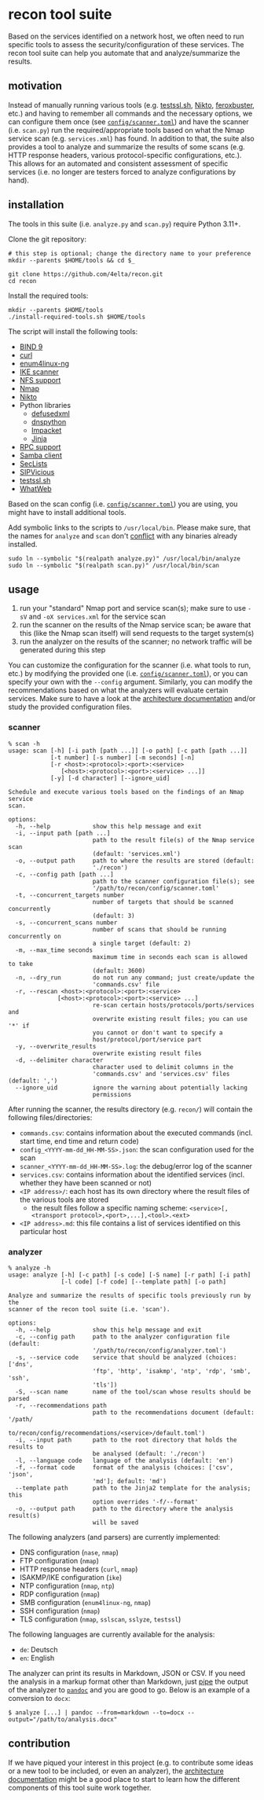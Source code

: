# recon tool suite

Based on the services identified on a network host, we often need to run specific tools to assess the security/configuration of these services.
The recon tool suite can help you automate that and analyze/summarize the results.

## motivation

Instead of manually running various tools (e.g. [testssl.sh](https://testssl.sh/), [Nikto](https://cirt.net/nikto2), [feroxbuster](https://github.com/epi052/feroxbuster), etc.) and having to remember all commands and the necessary options, we can configure them once (see [`config/scanner.toml`](config/scanner.toml)) and have the scanner (i.e. `scan.py`) run the required/appropriate tools based on what the Nmap service scan (e.g. `services.xml`) has found.
In addition to that, the suite also provides a tool to analyze and summarize the results of some scans (e.g. HTTP response headers, various protocol-specific configurations, etc.).
This allows for an automated and consistent assessment of specific services (i.e. no longer are testers forced to analyze configurations by hand).

## installation

The tools in this suite (i.e. `analyze.py` and `scan.py`) require Python 3.11+.

Clone the git repository:

```shell
# this step is optional; change the directory name to your preference
mkdir --parents $HOME/tools && cd $_

git clone https://github.com/4elta/recon.git
cd recon
```

Install the required tools:

```shell
mkdir --parents $HOME/tools
./install-required-tools.sh $HOME/tools
```

The script will install the following tools:

* [BIND 9](https://www.isc.org/bind/)
* [curl](https://curl.se/)
* [enum4linux-ng](https://github.com/cddmp/enum4linux-ng)
* [IKE scanner](https://github.com/royhills/ike-scan)
* [NFS support](https://linux-nfs.org/)
* [Nmap](https://nmap.org/)
* [Nikto](https://www.cirt.net/Nikto2)
* Python libraries
  * [defusedxml](https://github.com/tiran/defusedxml)
  * [dnspython](https://www.dnspython.org/)
  * [Impacket](https://github.com/fortra/impacket)
  * [Jinja](https://github.com/pallets/jinja/)
* [RPC support](http://sourceforge.net/projects/rpcbind/)
* [Samba client](https://www.samba.org/samba/docs/current/man-html/smbclient.1.html)
* [SecLists](https://github.com/danielmiessler/SecLists)
* [SIPVicious](https://github.com/EnableSecurity/sipvicious)
* [testssl.sh](https://testssl.sh/)
* [WhatWeb](https://morningstarsecurity.com/research/whatweb)

Based on the scan config (i.e. [`config/scanner.toml`](config/scanner.toml)) you are using, you might have to install additional tools.

Add symbolic links to the scripts to `/usr/local/bin`.
Please make sure, that the names for `analyze` and `scan` don't [conflict](https://github.com/4elta/recon/issues/31) with any binaries already installed.

```shell
sudo ln --symbolic "$(realpath analyze.py)" /usr/local/bin/analyze
sudo ln --symbolic "$(realpath scan.py)" /usr/local/bin/scan
```

## usage

1. run your "standard" Nmap port and service scan(s); make sure to use `-sV` and `-oX services.xml` for the service scan
2. run the scanner on the results of the Nmap service scan; be aware that this (like the Nmap scan itself) will send requests to the target system(s)
3. run the analyzer on the results of the scanner; no network traffic will be generated during this step

You can customize the configuration for the scanner (i.e. what tools to run, etc.) by modifying the provided one (i.e. [`config/scanner.toml`](config/scanner.toml)), or you can specify your own with the `--config` argument.
Similarly, you can modify the recommendations based on what the analyzers will evaluate certain services.
Make sure to have a look at the [architecture documentation](documentation/architecture.md) and/or study the provided configuration files.

### scanner

```text
% scan -h
usage: scan [-h] [-i path [path ...]] [-o path] [-c path [path ...]]
            [-t number] [-s number] [-m seconds] [-n]
            [-r <host>:<protocol>:<port>:<service> 
               [<host>:<protocol>:<port>:<service> ...]]
            [-y] [-d character] [--ignore_uid]

Schedule and execute various tools based on the findings of an Nmap service
scan.

options:
  -h, --help            show this help message and exit
  -i, --input path [path ...]
                        path to the result file(s) of the Nmap service scan
                        (default: 'services.xml')
  -o, --output path     path to where the results are stored (default:
                        './recon')
  -c, --config path [path ...]
                        path to the scanner configuration file(s); see
                        '/path/to/recon/config/scanner.toml'
  -t, --concurrent_targets number
                        number of targets that should be scanned concurrently
                        (default: 3)
  -s, --concurrent_scans number
                        number of scans that should be running concurrently on
                        a single target (default: 2)
  -m, --max_time seconds
                        maximum time in seconds each scan is allowed to take
                        (default: 3600)
  -n, --dry_run         do not run any command; just create/update the
                        'commands.csv' file
  -r, --rescan <host>:<protocol>:<port>:<service> 
              [<host>:<protocol>:<port>:<service> ...]
                        re-scan certain hosts/protocols/ports/services and
                        overwrite existing result files; you can use '*' if
                        you cannot or don't want to specify a
                        host/protocol/port/service part
  -y, --overwrite_results
                        overwrite existing result files
  -d, --delimiter character
                        character used to delimit columns in the
                        'commands.csv' and 'services.csv' files (default: ',')
  --ignore_uid          ignore the warning about potentially lacking
                        permissions
```

After running the scanner, the results directory (e.g. `recon/`) will contain the following files/directories:

* `commands.csv`: contains information about the executed commands (incl. start time, end time and return code)
* `config_<YYYY-mm-dd_HH-MM-SS>.json`: the scan configuration used for the scan
* `scanner_<YYYY-mm-dd_HH-MM-SS>.log`: the debug/error log of the scanner
* `services.csv`: contains information about the identified services (incl. whether they have been scanned or not)
* `<IP address>/`: each host has its own directory where the result files of the various tools are stored
  * the result files follow a specific naming scheme: `<service>[,<transport protocol>,<port>,...],<tool>.<ext>`
* `<IP address>.md`: this file contains a list of services identified on this particular host

### analyzer

```text
% analyze -h
usage: analyze [-h] [-c path] [-s code] [-S name] [-r path] [-i path]
               [-l code] [-f code] [--template path] [-o path]

Analyze and summarize the results of specific tools previously run by the
scanner of the recon tool suite (i.e. 'scan').

options:
  -h, --help            show this help message and exit
  -c, --config path     path to the analyzer configuration file (default:
                        '/path/to/recon/config/analyzer.toml')
  -s, --service code    service that should be analyzed (choices: ['dns',
                        'ftp', 'http', 'isakmp', 'ntp', 'rdp', 'smb', 'ssh',
                        'tls'])
  -S, --scan name       name of the tool/scan whose results should be parsed
  -r, --recommendations path
                        path to the recommendations document (default: '/path/
                        to/recon/config/recommendations/<service>/default.toml')
  -i, --input path      path to the root directory that holds the results to
                        be analysed (default: './recon')
  -l, --language code   language of the analysis (default: 'en')
  -f, --format code     format of the analysis (choices: ['csv', 'json',
                        'md']; default: 'md')
  --template path       path to the Jinja2 template for the analysis; this
                        option overrides '-f/--format'
  -o, --output path     path to the directory where the analysis result(s)
                        will be saved
```

The following analyzers (and parsers) are currently implemented:

* DNS configuration (`nase`, `nmap`)
* FTP configuration (`nmap`)
* HTTP response headers (`curl`, `nmap`)
* ISAKMP/IKE configuration (`ike`)
* NTP configuration (`nmap`, `ntp`)
* RDP configuration (`nmap`)
* SMB configuration (`enum4linux-ng`, `nmap`)
* SSH configuration (`nmap`)
* TLS configuration (`nmap`, `sslscan`, `sslyze`, `testssl`)

The following languages are currently available for the analysis:

* `de`: Deutsch
* `en`: English

The analyzer can print its results in Markdown, JSON or CSV.
If you need the analysis in a markup format other than Markdown, just [pipe](https://en.wikipedia.org/wiki/Pipeline_(Unix)) the output of the analyzer to [`pandoc`](https://pandoc.org/) and you are good to go.
Below is an example of a conversion to `docx`:

```text
$ analyze [...] | pandoc --from=markdown --to=docx --output="/path/to/analysis.docx"
```

## contribution

If we have piqued your interest in this project (e.g. to contribute some ideas or a new tool to be included, or even an analyzer), the [architecture documentation](documentation/architecture.md) might be a good place to start to learn how the different components of this tool suite work together.
